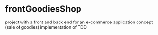 # frontGoodiesShop
project with a front and back end for an e-commerce application concept (sale of goodies)  implementation of TDD
